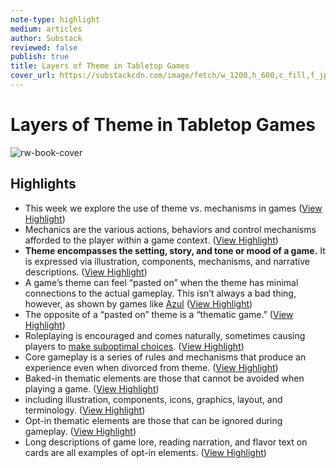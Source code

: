 ```yaml
---
note-type: highlight
medium: articles
author: Substack
reviewed: false
publish: true
title: Layers of Theme in Tabletop Games
cover_url: https://substackcdn.com/image/fetch/w_1200,h_600,c_fill,f_jpg,q_auto:good,fl_progressive:steep,g_auto/https%3A%2F%2Fsubstack-post-media.s3.amazonaws.com%2Fpublic%2Fimages%2Fc05a4049-53c7-4f9e-b2db-33da6939461a_1280x720.jpeg
---
```

# Layers of Theme in Tabletop Games

![rw-book-cover](https://substackcdn.com/image/fetch/w_1200,h_600,c_fill,f_jpg,q_auto:good,fl_progressive:steep,g_auto/https%3A%2F%2Fsubstack-post-media.s3.amazonaws.com%2Fpublic%2Fimages%2Fc05a4049-53c7-4f9e-b2db-33da6939461a_1280x720.jpeg)

## Highlights
- This week we explore the use of theme vs. mechanisms in games ([View Highlight](https://read.readwise.io/read/01ja5s5ckht3sbq6src3qgerej))
- Mechanics are the various actions, behaviors and control mechanisms afforded to the player within a game context. ([View Highlight](https://read.readwise.io/read/01ja5s6958b75c669r0v1m268t))
- **Theme encompasses the setting, story, and tone or mood of a game.** It is expressed via illustration, components, mechanisms, and narrative descriptions. ([View Highlight](https://read.readwise.io/read/01ja5s6ztyaw7z8ghb6btsqzmc))
- A game’s theme can feel “pasted on” when the theme has minimal connections to the actual gameplay.
  This isn’t always a bad thing, however, as shown by games like [Azul](https://boardgamegeek.com/boardgame/230802/azul) ([View Highlight](https://read.readwise.io/read/01ja5s8qse4qr5yz15gn84fczh))
- The opposite of a “pasted on” theme is a “thematic game.” ([View Highlight](https://read.readwise.io/read/01ja6hda6gvjpyxy78pmmvhzvg))
- Roleplaying is encouraged and comes naturally, sometimes causing players to [make suboptimal choices](https://www.skeletoncodemachine.com/p/call-to-adventure). ([View Highlight](https://read.readwise.io/read/01ja6hdnjbjb5twdc630msqdc3))
- Core gameplay is a series of rules and mechanisms that produce an experience even when divorced from theme. ([View Highlight](https://read.readwise.io/read/01ja6hexw5d1xhkbcw4vtag6en))
- Baked-in thematic elements are those that cannot be avoided when playing a game. ([View Highlight](https://read.readwise.io/read/01ja6hgj77wmkb53e3b8415bve))
- including illustration, components, icons, graphics, layout, and terminology. ([View Highlight](https://read.readwise.io/read/01ja6hgsefjwepjqnzps4nx9b0))
- Opt-in thematic elements are those that can be ignored during gameplay. ([View Highlight](https://read.readwise.io/read/01ja6hhwc98zydhmnwy9zw63d6))
- Long descriptions of game lore, reading narration, and flavor text on cards are all examples of opt-in elements. ([View Highlight](https://read.readwise.io/read/01ja6hj58sygemj6y0td0sqznk))
